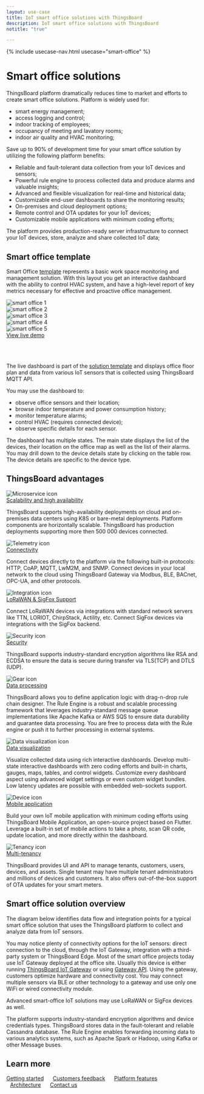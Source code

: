 ```yaml
---
layout: use-case
title: IoT smart office solutions with ThingsBoard
description: IoT smart office solutions with ThingsBoard
notitle: "true"

---
```


{% include usecase-nav.html usecase="smart-office" %}

<h1 class="usecase-title">Smart office solutions</h1>

ThingsBoard platform dramatically reduces time to market and efforts to create smart office solutions.
Platform is widely used for:

  - smart energy management;
  - access logging and control;
  - indoor tracking of employees;
  - occupancy of meeting and lavatory rooms;
  - indoor air quality and HVAC monitoring;

Save up to 90% of development time for your smart office solution by utilizing the following platform benefits:

  - Reliable and fault-tolerant data collection from your IoT devices and sensors;
  - Powerful rule engine to process collected data and produce alarms and valuable insights;
  - Advanced and flexible visualization for real-time and historical data;
  - Customizable end-user dashboards to share the monitoring results;
  - On-premises and cloud deployment options;
  - Remote control and OTA updates for your IoT devices;
  - Customizable mobile applications with minimum coding efforts;

The platform provides production-ready server infrastructure to connect your IoT devices, store, analyze and share collected IoT data;

## Smart office template

Smart Office [template](https://thingsboard.io/docs/paas/solution-templates/smart-office/) represents a basic work space monitoring and management solution. 
With this layout you get an interactive dashboard with the ability to control HVAC system, 
and have a high-level report of key metrics necessary for effective and proactive office management.

<div class="usecase-carousel owl-carousel owl-theme">
    <div>
        <img class="item-image" src="/images/usecases/smart-office/so1.png" alt="smart office 1">
    </div>
    <div>
        <img class="item-image" src="/images/usecases/smart-office/so2.png" alt="smart office 2">
    </div>
    <div>
        <img class="item-image" src="/images/usecases/smart-office/so3.png" alt="smart office 3">
    </div>
    <div>
        <img class="item-image" src="/images/usecases/smart-office/so4.png" alt="smart office 4">
    </div>
    <div>
        <img class="item-image" src="/images/usecases/smart-office/so5.png" alt="smart office 5">
    </div>
</div>

<div class="center" style="margin-bottom: 64px;">
    <a target="_blank" href="https://thingsboard.cloud/dashboard/bf47dcb0-8b38-11ec-a344-c767c1ab1bb8?publicId=4978baf0-8a92-11ec-98f9-ff45c37940c6" class="button">View live demo</a>
</div>

The live dashboard is part of the [solution template](https://thingsboard.io/docs/paas/solution-templates/smart-office/) 
and displays office floor plan and data from various IoT sensors that is collected using ThingsBoard MQTT API.

You may use the dashboard to:

* observe office sensors and their location;
* browse indoor temperature and power consumption history;
* monitor temperature alarms;
* control HVAC (requires connected device);
* observe specific details for each sensor.

The dashboard has multiple states. The main state displays the list of the devices, their location on the office map as well as the list of their alarms.
You may drill down to the device details state by clicking on the table row. The device details are specific to the device type.

## ThingsBoard advantages
<section class="usecase-advantages">
    <div class="usecase-background">
        <div class="bottom-features1"></div><div class="bottom-features2"></div><div class="small11"></div><div class="small12"></div>
    </div>
    <div class="cards row">
        <div class="col-lg-6">
            <div class="block">
                <img src="/images/microservices-icon.svg" alt="Microservice icon">
                <div>
                    <a class="title" href="/docs/reference/msa/">Scalability and high availability</a>
                    <p>ThingsBoard supports high-availability deployments on cloud and on-premises data centers using K8S or bare-metal deployments. 
                        Platform components are horizontally scalable. ThingsBoard has production deployments supporting more then 500 000 devices connected.</p>
                </div>
            </div>
        </div>
        <div class="col-lg-6">
            <div class="block">
                <img src="/images/telemetry-icon.svg" alt="Telemetry icon">
                <div>
                    <a class="title" href="/docs/getting-started-guides/connectivity/">Connectivity</a>
                    <p>Connect devices directly to the platform via the following built-in protocols: HTTP, CoAP, MQTT, LwM2M, and SNMP. 
                        Connect devices in your local network to the cloud using ThingsBoard Gateway via Modbus, BLE, BACnet, OPC-UA, and other protocols.</p>
                </div>
            </div>
        </div>
        <div class="col-lg-6">
            <div class="block">
                <img src="/images/integration-icon.svg" alt="Integration icon">
                <div>
                    <a class="title" href="/docs/user-guide/integrations/">LoRaWAN & SigFox Support</a>
                    <p>Connect LoRaWAN devices via integrations with standard network servers like TTN, LORIOT, ChirpStack, Actility, etc. Connect SigFox devices via integrations with the SigFox backend.</p>
                </div>
            </div>
        </div>
        <div class="col-lg-6">
            <div class="block">
                <img src="/images/security-icon.svg" alt="Security icon">
                <div>
                    <a class="title" href="/docs/pe/user-guide/ssl/http-over-ssl/">Security</a>
                    <p>ThingsBoard supports industry-standard encryption algorithms like RSA and ECDSA to ensure the data is secure during transfer via TLS(TCP) and DTLS (UDP).</p>
                </div>
            </div>
        </div>
        <div class="col-lg-6">
            <div class="block">
                <img src="/images/engine-icon.svg" alt="Gear icon">
                <div>
                    <a class="title" href="/docs/pe/user-guide/rule-engine-2-0/overview/">Data processing</a>
                    <p>ThingsBoard allows you to define application logic with drag-n-drop rule chain designer. The Rule Engine is a robust and scalable processing framework that leverages industry-standard message queue implementations like Apache Kafka or AWS SQS to ensure data durability and guarantee data processing. You are free to process data with the Rule engine or push it to further processing in external systems.</p>
                </div>
            </div>
        </div>
        <div class="col-lg-6">
            <div class="block">
                <img src="/images/visualization-icon.svg" alt="Data visualization icon">
                <div>
                    <a class="title" href="/docs/user-guide/dashboards/">Data visualization</a>
                    <p>Visualize collected data using rich interactive dashboards. Develop multi-state interactive dashboards with zero coding efforts and built-in charts, gauges, maps, tables, and control widgets. Customize every dashboard aspect using advanced widget settings or even custom widget bundles. Low latency updates are possible with embedded web-sockets support.</p>
                </div>
            </div>
        </div>
        <div class="col-lg-6">
            <div class="block">
                <img src="/images/device-icon.svg" alt="Device icon">
                <div>
                    <a class="title" href="/docs/mobile/">Mobile application</a>
                    <p>Build your own IoT mobile application with minimum coding efforts using ThingsBoard Mobile Application, an open-source project based on Flutter. Leverage a built-in set of mobile actions to take a photo, scan QR code, update location, and more directly within the dashboard.</p>
                </div>
            </div>
        </div>
        <div class="col-lg-6">
            <div class="block">
                <img src="/images/tenancy-icon.svg" alt="Tenancy icon">
                <div>
                    <a class="title" href="/docs/user-guide/entities-and-relations/">Multi-tenancy</a>
                    <p>ThingsBoard provides UI and API to manage tenants, customers, users, devices, and assets. Single tenant may have multiple tenant administrators and millions of devices and customers. It also offers out-of-the-box support of OTA updates for your smart meters.</p>
                </div>
            </div>
        </div>
    </div>
</section>

## Smart office solution overview

The diagram below identifies data flow and integration points for a typical smart office solution that uses the ThingsBoard platform to collect and analyze data from IoT sensors.

<object width="100%" style="max-width: max-content; margin: 32px 0" data="/images/iot-use-cases/common-edge.svg"></object>

You may notice plenty of connectivity options for the IoT sensors: direct connection to the cloud, through the IoT Gateway, integration with a third-party system or ThingsBoard Edge.
Most of the smart office projects today use IoT Gateway deployed at the office site. 
Usually this device is either running [ThingsBoard IoT Gateway](/docs/iot-gateway/what-is-iot-gateway/) or using [Gateway API](/docs/reference/gateway-mqtt-api/).
Using the gateway, customers optimize hardware and connectivity cost. You may connect multiple sensors via BLE or other technology to a gateway and use only one WiFi or wired connectivity module.

Advanced smart-office IoT solutions may use LoRaWAN or SigFox devices as well.

The platform supports industry-standard encryption algorithms and device credentials types. ThingsBoard stores data in the fault-tolerant and reliable Cassandra database.
The Rule Engine enables forwarding incoming data to various analytics systems, such as Apache Spark or Hadoop, using Kafka or other Message buses.


## Learn more

<a style="margin-right: 10px;" href="/docs/getting-started-guides/helloworld/" class="button">Getting started</a>
<a style="margin: 10px;" href="/industries/smart-energy/" class="button">Customers feedback</a>
<a style="margin: 10px;" href="/docs/#platform-features" class="button">Platform features</a>
<a style="margin: 10px;" href="/docs/reference/" class="button">Architecture</a>
<a style="margin: 10px;" href="/docs/contact-us/" class="button">Contact us</a>

